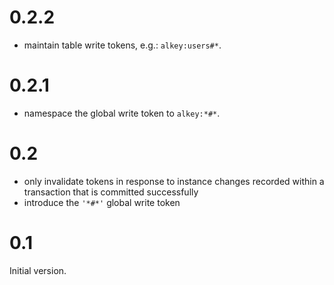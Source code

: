
# 0.2.2

* maintain table write tokens, e.g.: `alkey:users#*`.

# 0.2.1

* namespace the global write token to `alkey:*#*`.

# 0.2

* only invalidate tokens in response to instance changes recorded within a
  transaction that is committed successfully
* introduce the `'*#*'` global write token

# 0.1

Initial version.